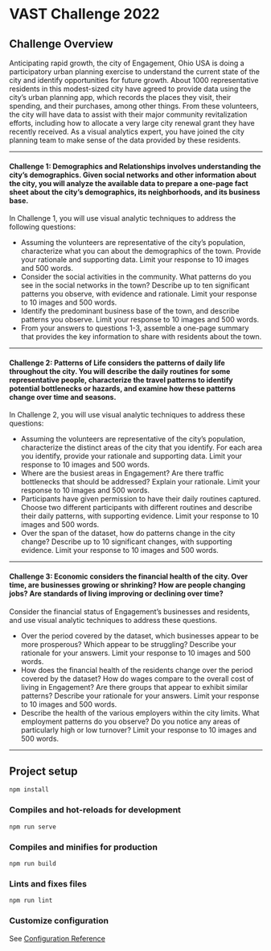 # VAST Challenge 2022

## Challenge Overview
Anticipating rapid growth, the city of Engagement, Ohio USA is doing a participatory urban planning exercise to understand the current state of the city and identify opportunities for future growth. About 1000 representative residents in this modest-sized city have agreed to provide data using the city’s urban planning app, which records the places they visit, their spending, and their purchases, among other things. From these volunteers, the city will have data to assist with their major community revitalization efforts, including how to allocate a very large city renewal grant they have recently received. As a visual analytics expert, you have joined the city planning team to make sense of the data provided by these residents.

---

#### Challenge 1: Demographics and Relationships involves understanding the city’s demographics. Given social networks and other information about the city, you will analyze the available data to prepare a one-page fact sheet about the city’s demographics, its neighborhoods, and its business base.
In Challenge 1, you will use visual analytic techniques to address the following questions:
- Assuming the volunteers are representative of the city’s population, characterize what you can about the demographics of the town. Provide your rationale and supporting data. Limit your response to 10 images and 500 words.
- Consider the social activities in the community. What patterns do you see in the social networks in the town? Describe up to ten significant patterns you observe, with evidence and rationale. Limit your response to 10 images and 500 words.
- Identify the predominant business base of the town, and describe patterns you observe. Limit your response to 10 images and 500 words.
- From your answers to questions 1-3, assemble a one-page summary that provides the key information to share with residents about the town.

---

#### Challenge 2: Patterns of Life considers the patterns of daily life throughout the city. You will describe the daily routines for some representative people, characterize the travel patterns to identify potential bottlenecks or hazards, and examine how these patterns change over time and seasons.
In Challenge 2, you will use visual analytic techniques to address these questions:
- Assuming the volunteers are representative of the city’s population, characterize the distinct areas of the city that you identify. For each area you identify, provide your rationale and supporting data. Limit your response to 10 images and 500 words.
- Where are the busiest areas in Engagement? Are there traffic bottlenecks that should be addressed? Explain your rationale. Limit your response to 10 images and 500 words.
- Participants have given permission to have their daily routines captured. Choose two different participants with different routines and describe their daily patterns, with supporting evidence. Limit your response to 10 images and 500 words.
- Over the span of the dataset, how do patterns change in the city change? Describe up to 10 significant changes, with supporting evidence. Limit your response to 10 images and 500 words.

---

#### Challenge 3: Economic considers the financial health of the city. Over time, are businesses growing or shrinking? How are people changing jobs? Are standards of living improving or declining over time?
Consider the financial status of Engagement’s businesses and residents, and use visual analytic techniques to address these questions.
- Over the period covered by the dataset, which businesses appear to be more prosperous? Which appear to be struggling? Describe your rationale for your answers. Limit your response to 10 images and 500 words.
- How does the financial health of the residents change over the period covered by the dataset? How do wages compare to the overall cost of living in Engagement? Are there groups that appear to exhibit similar patterns? Describe your rationale for your answers. Limit your response to 10 images and 500 words.
- Describe the health of the various employers within the city limits. What employment patterns do you observe? Do you notice any areas of particularly high or low turnover? Limit your response to 10 images and 500 words.

---
## Project setup
```
npm install
```

### Compiles and hot-reloads for development
```
npm run serve
```

### Compiles and minifies for production
```
npm run build
```

### Lints and fixes files
```
npm run lint
```

### Customize configuration
See [Configuration Reference](https://cli.vuejs.org/config/)